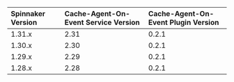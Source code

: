 | Spinnaker Version | Cache-Agent-On-Event Service Version | Cache-Agent-On-Event Plugin Version |
|:------------------|:-------------------------------------|:---------------------------------|
| 1.31.x            | 2.31                                 | 0.2.1                            |
| 1.30.x            | 2.30                                 | 0.2.1                            |
| 1.29.x            | 2.29                                 | 0.2.1                            |
| 1.28.x            | 2.28                                 | 0.2.1                            |

